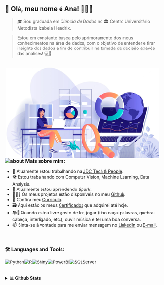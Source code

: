 ##  💚 Olá, meu nome é <strong>Ana! 👩🏻‍💻</strong>

> 🎓 Sou graduada em *Ciência de Dados* no  🏛 Centro Universitário Metodista Izabela Hendrix. 

>Estou em constante busca pelo aprimoramento dos meus conhecimentos na área de dados, com o objetivo de entender e tirar insights dos dados a fim de contribuir na    tomada de decisão através das análises! 💻🎲
<br/>

<div>
    <img src="dc.png" width="500" align="right">
</div>

### <img width="45" alt="about" src="https://raw.github.com/elizarov/elizarov/master/about.png"> Mais sobre mim:

* 🏢 Atuamente estou trabalhando na [JDC Tech & People](https://jdctech.com.br/).
* 🛠  Estou trabalhando com Computer Vision, Machine Learning, Data Analysis.
* 🌱 Atualmente estou aprendendo *Spark*.
* 👨🏻‍💻 Os meus projetos estão disponíveis no meu [Github](https://github.com/anamariapego).
* 📑 Confira meu [Currículo](https://drive.google.com/file/d/1JGYs21xKyVSxaHCMqJZB1K1D_qDhJILV/view?usp=sharing).
* 🗃️ Aqui estão os meus [Certificados](https://drive.google.com/drive/folders/1t_adGWdgqYNaekqp4jMj4u5KKMU6fIyh?usp=sharing) que adquirei até hoje.
* 📚🎵 Quando estou livre gosto de ler, jogar (tipo caça-palavras, quebra-cabeça, interligado, etc.), ouvir música e ter uma boa conversa. 
* 📫 Sinta-se à vontade para me enviar mensagem no [LinkedIn](https://www.linkedin.com/in/ana-pego/) ou [E-mail](mailto:anapinheiro0404@gmail.com).

<br>

### 🛠 Languages and Tools:

<a href="https://www.python.org" target="_blank">
  <img align="left" alt="Python" height ="42px" src="https://raw.githubusercontent.com/rahul-jha98/github_readme_icons/main/language_and_tools/square/python/python.svg"></a>

<a href="https://www.r-project.org/" target="_blank">
  <img align="left" alt="R" height ="42px" src="https://producaoanimalcomr.files.wordpress.com/2016/02/rstudio-ball.png"></a>
  
<a href="https://shiny.rstudio.com/" target="_blank">
  <img align="left" alt="Shiny" height ="42px" src="https://curso-r.github.io/201911-dashboards/slides_shiny/img/hex-shiny.png"></a>
  
<a href="https://powerbi.microsoft.com/pt-br/" target="_blank">
  <img align="left" alt="PowerBI" height ="42px" src="https://bessa-consultores.com.br/wp-content/uploads/2021/07/Microsoft-Power-BI-logo1.png"></a>
  
<a href="https://www.microsoft.com/pt-br/sql-server/sql-server-2019" target="_blank">
  <img align="left" alt="SQLServer" height ="42px" src="https://rufustec.com/wp-content/uploads/2019/03/sqls.png"></a>
  
<br/>
<br/>
<br/>

<details>	
  <summary><b>📊 Github Stats</b></summary>
  <br />
  <p align="center">
  <a href="https://github.com/anamariapego">
    <img height="180em" src="https://github-readme-stats-eight-theta.vercel.app/api?username=anamariapego&show_icons=true&theme=vue"/>
    <img height="180em" src="https://github-readme-stats-eight-theta.vercel.app/api/top-langs/?username=anamariapego&layout=compact&theme=vue"/>
  </a>
  </p>
</details>
